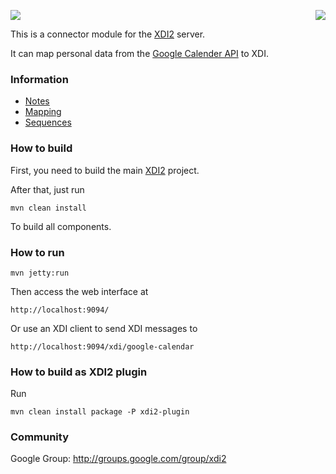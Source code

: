 <a href="http://projectdanube.org/" target="_blank"><img src="http://peacekeeper.github.com/xdi2/images/projectdanube_logo.png" align="right"></a>
<img src="http://peacekeeper.github.com/xdi2/images/logo64.png"><br>

This is a connector module for the [XDI2](http://github.com/projectdanube/xdi2) server.

It can map personal data from the [Google Calender API](https://developers.google.com/google-apps/calendar/) to XDI. 

### Information

* [Notes](https://github.com/projectdanube/xdi2-connector-google-calendar/wiki/Notes)
* [Mapping](https://github.com/projectdanube/xdi2-connector-google-calendar/wiki/Mapping)
* [Sequences](https://github.com/projectdanube/xdi2-connector-google-calendar/wiki/Sequences)

### How to build

First, you need to build the main [XDI2](http://github.com/projectdanube/xdi2) project.

After that, just run

    mvn clean install

To build all components.

### How to run

    mvn jetty:run

Then access the web interface at

	http://localhost:9094/

Or use an XDI client to send XDI messages to

    http://localhost:9094/xdi/google-calendar

### How to build as XDI2 plugin

Run

    mvn clean install package -P xdi2-plugin

### Community

Google Group: http://groups.google.com/group/xdi2
